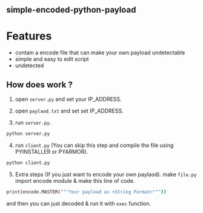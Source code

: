 ## simple-encoded-python-payload



# Features

- contain a encode file that can make your own payload undetectable
- simple and easy to edit script 
- undetected

## How does work ?
   1. open ```server.py``` and set your IP_ADDRESS.
   
   2. open ```paylaod.txt``` and set set  IP_ADDRESS.
   
   3. run  ```server.py```.

```sh
python server.py
```
  
  4. run ```client.py``` (You can skip this step and compile the file using PYINSTALLER or PYARMOR).

```sh
python client.py
```

  5. Extra steps (If you just want to encode your own paylaod).
  make ```file.py``` import encode module & make this line of code.
    
```sh
print(encode.MASTER("""Your payload as <String Format>"""))
```
and then you can just decoded & run it with ```exec``` function.
